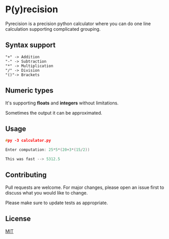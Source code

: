 # P(y)recision

Pyrecision is a precision python calculator where you can do one line calculation supporting complicated grouping.

## Syntax support
```
"+" -> Addition
"-" -> Subtraction
"*" -> Multiplication
"/" -> Division
"()"-> Brackets
```
## Numeric types
It's supporting **floats** and **integers** without 
limitations.

Sometimes the output it can be approximated.

## Usage

```cpp
#py -3 calculator.py

Enter computation: 25*5*(20+3*(15/2))

This was fast --> 5312.5
```

## Contributing
Pull requests are welcome. For major changes, please open an issue first to discuss what you would like to change.

Please make sure to update tests as appropriate.

## License
[MIT](https://choosealicense.com/licenses/mit/)
